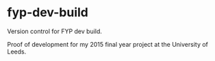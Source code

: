 # fyp-dev-build
Version control for FYP dev build.

Proof of development for my 2015 final year project at the University of Leeds.